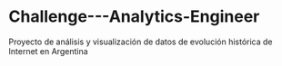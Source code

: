 # Challenge---Analytics-Engineer
Proyecto de análisis y visualización de datos de evolución histórica de Internet en Argentina
